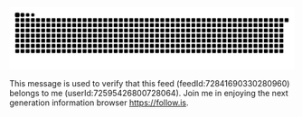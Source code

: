 ![](https://github.com/Jacky-whq/Jacky-whq/blob/8282b7705d998beb10385939e8326b796b0be9a8/github-contribution-grid-snake.svg)

This message is used to verify that this feed (feedId:72841690330280960) belongs to me (userId:72595426800728064). Join me in enjoying the next generation information browser https://follow.is.
